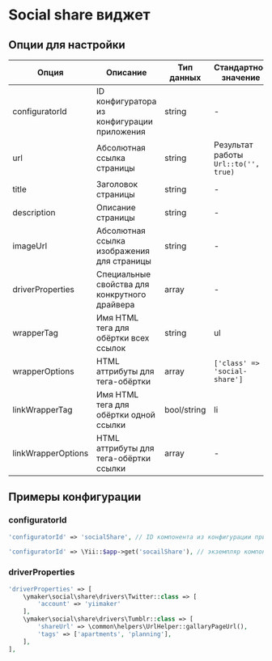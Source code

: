 Social share виджет
===================

## Опции для настройки

| Опция             | Описание                                      | Тип данных    | Стандартное значение                  |
|-------------------|-----------------------------------------------|---------------|---------------------------------------|
|configuratorId     |ID конфигуратора из конфигурации приложения    |string         |-                                      |
|url                |Абсолютная ссылка страницы                     |string         |Результат работы `Url::to('', true)`   |
|title              |Заголовок страницы                             |string         |-                                      |
|description        |Описание страницы                              |string         |-                                      |
|imageUrl           |Абсолютная ссылка изображения для страницы     |string         |-                                      |
|driverProperties   |Специальные свойства для конкрутного драйвера  |array          |-                                      |
|wrapperTag         |Имя HTML тега для обёртки всех ссылок          |string         |ul                                     |
|wrapperOptions     |HTML аттрибуты для тега-обёртки                |array          |`['class' => 'social-share']`          |
|linkWrapperTag     |Имя HTML тега для обёртки одной ссылки         |bool/string    |li                                     |
|linkWrapperOptions |HTML аттрибуты для тега-обёртки ссылки         |array          |-                                      |


## Примеры конфигурации

### configuratorId

```php
'configuratorId' => 'socialShare', // ID компонента из конфигурации приложения
```

```php
'configuratorId' => \Yii::$app->get('socailShare'), // экземпляр компонента
```

### driverProperties

```php
'driverProperties' => [
    \ymaker\social\share\drivers\Twitter::class => [
        'account' => 'yiimaker'
    ],
    \ymaker\social\share\drivers\Tumblr::class => [
        'shareUrl' => \common\helpers\UrlHelper::gallaryPageUrl(),
        'tags' => ['apartments', 'planning'],
    ],
],
```